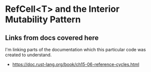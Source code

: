 # RefCell\<T\> and the Interior Mutability Pattern

## Links from docs covered here

I'm linking parts of the documentation which this particular code was created to understand.

- <https://doc.rust-lang.org/book/ch15-06-reference-cycles.html>
